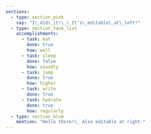 ```yaml
---
sections:
  - type: section_pink
    say: "I\_did\_it!\_\_It's\_editable\_at\_left!"
  - type: section_task_list
    accomplishments:
      - task: eat
        done: true
        how: well
      - task: sleep
        done: false
        how: soundly
      - task: jump
        done: true
        how: higher
      - task: write
        done: true
      - task: hydrate
        done: true
        how: regularly
  - type: section_blue
    mention: "Hello there!\_ Also editable at right."
---
```

